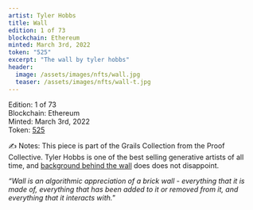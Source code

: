 ```yaml
---
artist: Tyler Hobbs
title: Wall
edition: 1 of 73
blockchain: Ethereum
minted: March 3rd, 2022
token: "525"
excerpt: "The wall by tyler hobbs"
header:
  image: /assets/images/nfts/wall.jpg
  teaser: /assets/images/nfts/wall-t.jpg
---
```


Edition: 1 of 73  
Blockchain: Ethereum  
Minted: March 3rd, 2022  
Token: [525](https://etherscan.io/nft/0xb6329bd2741c4e5e91e26c4e653db643e74b2b19/525)  

✍️ Notes: This piece is part of the Grails Collection from the Proof Collective. Tyler Hobbs is one of the best selling generative artists of all time, and [background behind the wall](https://tylerxhobbs.com/works/2022/wall) does does not disappoint.

*“Wall is an algorithmic appreciation of a brick wall - everything that it is made of, everything that has been added to it or removed from it, and everything that it interacts with."*
